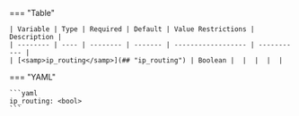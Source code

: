 <!--
  ~ Copyright (c) 2024 Arista Networks, Inc.
  ~ Use of this source code is governed by the Apache License 2.0
  ~ that can be found in the LICENSE file.
  -->
=== "Table"

    | Variable | Type | Required | Default | Value Restrictions | Description |
    | -------- | ---- | -------- | ------- | ------------------ | ----------- |
    | [<samp>ip_routing</samp>](## "ip_routing") | Boolean |  |  |  |  |

=== "YAML"

    ```yaml
    ip_routing: <bool>
    ```
